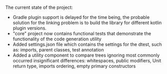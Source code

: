 The current state of the project:
- Gradle plugin support is delayed for the time being, the probable solution
for the linking problem is to build the library for different kotlin plugin versions.
- "core" project now contains functional tests that demonstrate the functionality of the code generation
utility
- Added settings.json file which contains the settings for the dtest, such as: imports, parent classes,
test annotation
- Added a utility component to compare trees ignoring most commonly occurred insignificant differences:
whitespaces, public modifiers, Unit return type, imports ordering, empty primary constructors
